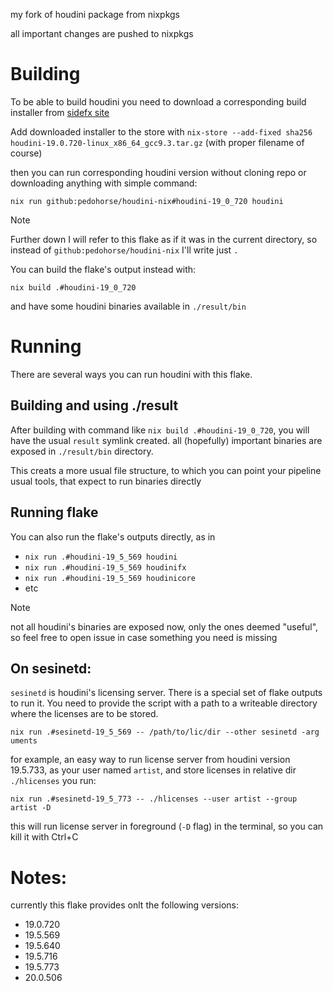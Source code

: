my fork of houdini package from nixpkgs

all important changes are pushed to nixpkgs

# Building

To be able to build houdini you need to download a corresponding build installer from [sidefx site](https://www.sidefx.com/download/daily-builds/?production=true)

Add downloaded installer to the store with `nix-store --add-fixed sha256 houdini-19.0.720-linux_x86_64_gcc9.3.tar.gz` (with proper filename of course)

then you can run corresponding houdini version without cloning repo or downloading anything
with simple command:

`nix run github:pedohorse/houdini-nix#houdini-19_0_720 houdini`

> [!Note]
> Further down I will refer to this flake as if it was in the current directory,
> so instead of `github:pedohorse/houdini-nix` I'll write just `.`

You can build the flake's output instead with: 

`nix build .#houdini-19_0_720`

and have some houdini binaries available in `./result/bin`

# Running

There are several ways you can run houdini with this flake.

## Building and using ./result

After building with command like `nix build .#houdini-19_0_720`, 
you will have the usual `result` symlink created. all (hopefully) important binaries are exposed in `./result/bin` directory.

This creats a more usual file structure, to which you can point your pipeline usual tools, that expect to run binaries directly

## Running flake

You can also run the flake's outputs directly, as in

* `nix run .#houdini-19_5_569 houdini`
* `nix run .#houdini-19_5_569 houdinifx`
* `nix run .#houdini-19_5_569 houdinicore`
* etc

> [!Note]
> not all houdini's binaries are exposed now, only the ones deemed "useful", so feel free to open issue in case something you need is missing

## On sesinetd:

`sesinetd` is houdini's licensing server. There is a special set of flake outputs to run it.
You need to provide the script with a path to a writeable directory where the licenses are to be stored.

`nix run .#sesinetd-19_5_569 -- /path/to/lic/dir --other sesinetd -arg uments`

for example, an easy way to run license server from houdini version 19.5.733, as your user named `artist`, and store licenses in relative dir `./hlicenses` you run:

`nix run .#sesinetd-19_5_773 -- ./hlicenses --user artist --group artist -D`

this will run license server in foreground (`-D` flag) in the terminal, so you can kill it with Ctrl+C

# Notes:

currently this flake provides onlt the following versions:

* 19.0.720
* 19.5.569
* 19.5.640
* 19.5.716
* 19.5.773
* 20.0.506

